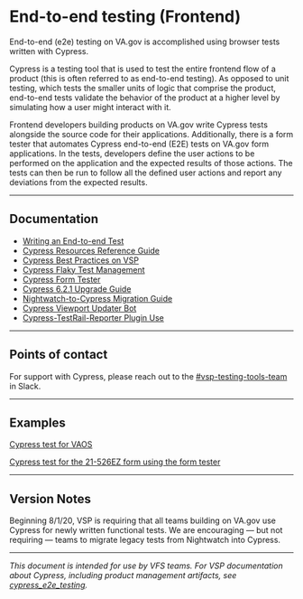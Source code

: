 # End-to-end testing (Frontend)

End-to-end (e2e) testing on VA.gov is accomplished using browser tests written with Cypress.

Cypress is a testing tool that is used to test the entire frontend flow of a product (this is often referred to as end-to-end testing). As opposed to unit testing, which tests the smaller units of logic that comprise the product, end-to-end tests validate the behavior of the product at a higher level by simulating how a user might interact with it.

Frontend developers building products on VA.gov write Cypress tests alongside the source code for their applications. Additionally, there is a form tester that automates Cypress end-to-end (E2E) tests on VA.gov form applications. In the tests, developers define the user actions to be performed on the application and the expected results of those actions. The tests can then be run to follow all the defined user actions and report any deviations from the expected results.

------

## Documentation

- [Writing an End-to-end Test](https://department-of-veterans-affairs.github.io/veteran-facing-services-tools/getting-started/common-tasks/new-end-to-end-test/)
- [Cypress Resources Reference Guide](https://github.com/department-of-veterans-affairs/va.gov-team/blob/master/platform/testing/end-to-end/vsp-cypress-resources.md)
- [Cypress Best Practices on VSP](https://github.com/department-of-veterans-affairs/va.gov-team/blob/master/platform/testing/end-to-end/cypress-best-practices-on-vsp.md)
- [Cypress Flaky Test Management](https://github.com/department-of-veterans-affairs/va.gov-team/blob/master/platform/testing/end-to-end/cypress-flaky-test-management.md)
- [Cypress Form Tester](https://github.com/department-of-veterans-affairs/vets-website/tree/master/src/platform/testing/e2e/cypress/support/form-tester)
- [Cypress 6.2.1 Upgrade Guide](https://github.com/department-of-veterans-affairs/va.gov-team/blob/master/platform/testing/end-to-end/cypress-upgrade-guide.md)
- [Nightwatch-to-Cypress Migration Guide](https://github.com/department-of-veterans-affairs/va.gov-team/blob/master/platform/testing/end-to-end/cypress-migration-guide.md)
- [Cypress Viewport Updater Bot](https://github.com/department-of-veterans-affairs/va.gov-team/blob/master/platform/testing/end-to-end/automatic-cypress-viewport-updater.md)
- [Cypress-TestRail-Reporter Plugin Use](https://github.com/department-of-veterans-affairs/va.gov-team/blob/master/platform/quality-assurance/end-to-end/cypress-testrail-reporter/cypress-testrail-reporter-config.md)

------

## Points of contact

For support with Cypress, please reach out to the [#vsp-testing-tools-team](https://dsva.slack.com/channels/vsp-testing-tools-team) in Slack.

------

## Examples

[Cypress test for VAOS](https://github.com/department-of-veterans-affairs/vets-website/blob/master/src/applications/vaos/tests/e2e/appointment-list.cypress.spec.js)

[Cypress test for the 21-526EZ form using the form tester](https://github.com/department-of-veterans-affairs/vets-website/blob/master/src/applications/disability-benefits/all-claims/tests/all-claims.cypress.spec.js)

------

## Version Notes

Beginning 8/1/20, VSP is requiring that all teams building on VA.gov use Cypress for newly written functional tests. We are encouraging — but not requiring — teams to migrate legacy tests from Nightwatch into Cypress.

------

_This document is intended for use by VFS teams. For VSP documentation about Cypress, including product management artifacts, see [cypress_e2e_testing](https://github.com/department-of-veterans-affairs/va.gov-team/tree/master/products/platform/cypress_e2e_testing)._
